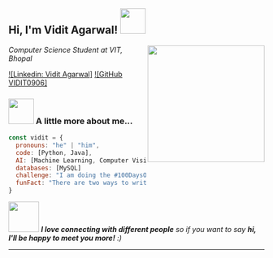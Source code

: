 <h2> Hi, I'm Vidit Agarwal! <img src="https://media.giphy.com/media/mGcNjsfWAjY5AEZNw6/giphy.gif" width="50"></h2>
<img align='right' src="https://media.giphy.com/media/ieyl9zmCjO4b4t6qoY/giphy.gif" width="230">
<p><em>Computer Science Student at VIT, Bhopal</em></p>


[![Linkedin: Vidit Agarwal]](https://www.linkedin.com/in/vidit-agarwal-2003/)
[![GitHub VIDIT0906]](https://github.com/VIDIT0906)


### <img src="https://media.giphy.com/media/VgCDAzcKvsR6OM0uWg/giphy.gif" width="50"> A little more about me...  

```javascript
const vidit = {
  pronouns: "he" | "him",
  code: [Python, Java],
  AI: [Machine Learning, Computer Vision]
  databases: [MySQL]
  challenge: "I am doing the #100DaysOfCode challenge focused on Python"
  funFact: "There are two ways to write error-free programs; only the third one works"
}
```

<img src="https://media.giphy.com/media/LnQjpWaON8nhr21vNW/giphy.gif" width="60"> <em><b>I love connecting with different people</b> so if you want to say <b>hi, I'll be happy to meet you more!</b> :)</em>

---
